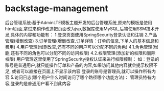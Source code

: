 # backstage-management
后台管理系统:基于AdminLTE模板主题开发的后台管理系统,原来的模板是使用html页面,拿过来稍作改造把页面改为jsp,数据库使用MySQL,后端使用SSM技术开发,具体的内容和功能有：
1.登录页面使用SpringSecurity登录认证和注销
2.产品管理(增删改查)
3.订单管理(增删改查,订单详情：订单的信息,下单人的基本信息和费用)
4.用户管理(增删改查,还有不同的用户可以分配不同的角色)
    4.1.角色管理(增删,还有不同的角色可以分配不同的访问权限)
    4.2.权限管理(添加新的权限和删除权限)
    用户管理这里使用了SpringSecurity授权认证来进行权限控制：
         如：登录的账号是普通用户,就只能操作订单和产品的内容,如果访问其他内容就会提示权限不足, 或者可以直接在页面上不显示该内容
                登录的账号是管理员,就可以操作所有内容
5.访问日志(哪个用户什么时间访问了哪个路径哪个功能方法)：
         管理员特有内容,登录的是普通用户看不到此内容
